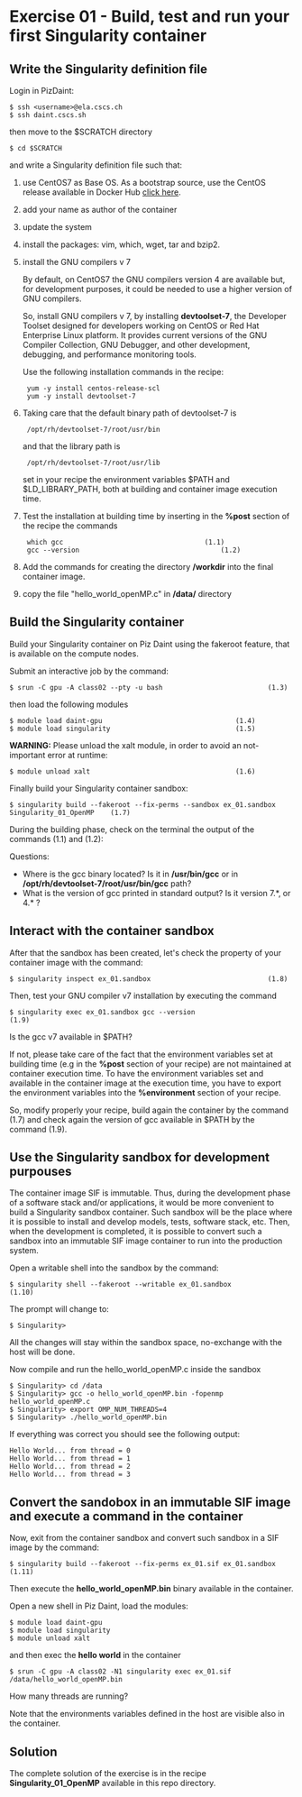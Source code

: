 Exercise 01 - Build, test and run your first Singularity container
==================================================================

Write the Singularity definition file 
-------------------------------------

Login in PizDaint: 

	$ ssh <username>@ela.cscs.ch
	$ ssh daint.cscs.sh 

then move to the \$SCRATCH directory 

	$ cd $SCRATCH 

and write a Singularity definition file such that:

1) use CentOS7 as Base OS. As a bootstrap source, use the CentOS release available in Docker Hub [click here](https://hub.docker.com/_/centos). 

2) add your name as author of the container 

3) update the system

4) install the packages: vim, which, wget, tar and bzip2.

5) install the GNU compilers v 7

      By default, on CentOS7 the GNU compilers version 4 are available but, for development purposes, it could be needed to use a higher version of GNU compilers. 

      So, install GNU compilers v 7, by installing **devtoolset-7**, the Developer Toolset designed for developers working on CentOS or Red Hat Enterprise Linux platform. It provides current versions of the GNU Compiler Collection, GNU Debugger, and other development, debugging, and performance monitoring tools. 

      Use the following installation commands in the recipe:

		yum -y install centos-release-scl
		yum -y install devtoolset-7

5) Taking care that the default binary path of devtoolset-7 is

		/opt/rh/devtoolset-7/root/usr/bin 

      and that the library path is 

		/opt/rh/devtoolset-7/root/usr/lib

      set in your recipe the environment variables $PATH and $LD_LIBRARY_PATH, both at building and container image execution time.

6) Test the installation at building time by inserting in the **%post** section of the recipe the commands 
	
		which gcc									(1.1)
		gcc --version 									(1.2)

7) Add the commands for creating the directory **/workdir** into the final container image. 

8) copy the file "hello\_world\_openMP.c" in **/data/** directory 


Build the Singularity container
-------------------------------

Build your Singularity container on Piz Daint using the fakeroot feature, that is available on the compute nodes.

Submit an interactive job by the command: 
	
	$ srun -C gpu -A class02 --pty -u bash							(1.3)

then load the following modules
	
	$ module load daint-gpu									(1.4)
	$ module load singularity 								(1.5)

**WARNING:** Please unload the xalt module, in order to avoid an not-important error at runtime:
	
	$ module unload xalt									(1.6) 


Finally build your Singularity container sandbox:

	$ singularity build --fakeroot --fix-perms --sandbox ex_01.sandbox Singularity_01_OpenMP	(1.7)

During the building phase, check on the terminal the output of the commands (1.1) and (1.2):

Questions: 

- Where is the gcc binary located? Is it in **/usr/bin/gcc** or in **/opt/rh/devtoolset-7/root/usr/bin/gcc** path?
- What is the version of gcc printed in standard output? Is it version 7.\*, or 4.\* ? 

Interact with the container sandbox
-----------------------------------
  
After that the sandbox has been created, let's check the property of your container image with the command:

	$ singularity inspect ex_01.sandbox 							(1.8)

Then, test your GNU compiler v7 installation by executing the command 

	$ singularity exec ex_01.sandbox gcc --version						(1.9)

Is the gcc v7 available in $PATH? 

If not, please take care of the fact that the environment variables set at building time (e.g in the **%post** section of your recipe) are not maintained at container execution time. To have the environment variables set and available in the container image at the  execution time, you have to export the environment variables into the **%environment** section of your recipe. 

So, modify properly your recipe, build again the container by the command (1.7) and check again the version of gcc available in $PATH by the command (1.9). 

Use the Singularity sandbox for development purpouses
-----------------------------------------------------

The container image SIF is immutable. Thus, during the development phase of a software stack and/or applications, it would be more convenient to build a Singularity sandbox container. Such sandbox will be the place where it is possible to install and develop models, tests, software stack, etc. Then, when the development is completed, it is possible to convert such a sandbox into an immutable SIF image container to run into the production system. 

Open a writable shell into the sandbox by the command:

	$ singularity shell --fakeroot --writable ex_01.sandbox					(1.10)

The prompt will change to: 

	$ Singularity>   

All the changes will stay within the sandbox space, no-exchange with the host will be done. 

Now compile and run the hello\_world\_openMP.c inside the sandbox

	$ Singularity> cd /data
	$ Singularity> gcc -o hello_world_openMP.bin -fopenmp   hello_world_openMP.c 
	$ Singularity> export OMP_NUM_THREADS=4
	$ Singularity> ./hello_world_openMP.bin 

If everything was correct you should see the following output:

	Hello World... from thread = 0
	Hello World... from thread = 1
	Hello World... from thread = 2
	Hello World... from thread = 3

Convert the sandobox in an immutable SIF image and execute a command in the container
-------------------------------------------------------------------------------------

Now, exit from the container sandbox and convert such sandbox in a SIF image by the command: 

	$ singularity build --fakeroot --fix-perms ex_01.sif ex_01.sandbox  			(1.11)

Then execute the **hello\_world\_openMP.bin** binary available in the container.
 
Open a new shell in Piz Daint, load the modules:

	$ module load daint-gpu
	$ module load singularity
	$ module unload xalt 

and then exec the **hello world** in the container 

	$ srun -C gpu -A class02 -N1 singularity exec ex_01.sif /data/hello_world_openMP.bin

How many threads are running? 

Note that the environments variables defined in the host are visible also in the container. 

Solution
--------

The complete solution of the exercise is in the recipe **Singularity\_01\_OpenMP**  available in this repo directory.


